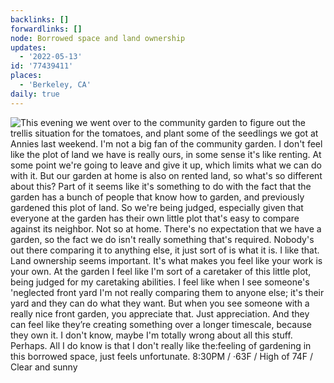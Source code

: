 ```yaml
---
backlinks: []
forwardlinks: []
node: Borrowed space and land ownership
updates:
  - '2022-05-13'
id: '77439411'
places:
  - 'Berkeley, CA'
daily: true
---
```

![This evening we went over to the community garden to figure out the trellis situation for the tomatoes, and plant some of the seedlings we got at Annies last weekend. I'm not a big fan of the community garden. I don't feel like the plot of land we have is really ours, in some sense it's like renting. At some point we're going to leave and give it up, which limits what we can do with it. But our garden at home is also on rented land, so what's so different about this? Part of it seems like it's something to do with the fact that the garden has a bunch of people that know how to garden, and previously gardened this plot of land. So we're being judged, especially given that everyone at the garden has their own little plot that's easy to compare against its neighbor. Not so at home. There's no expectation that we have a garden, so the fact we do isn't really something that's required. Nobody's out there comparing it to anything else, it just sort of is what it is. I like that. Land ownership seems important. It's what makes you feel like your work is your own. At the garden I feel like I'm sort of a caretaker of this little plot, being judged for my caretaking abilities. I feel like when I see someone's 'neglected front yard I'm not really comparing them to anyone else; it's their yard and they can do what they want. But when you see someone with a really nice front garden, you appreciate that. Just appreciation. And they can feel like they’re creating something over a longer timescale, because they own it. I don't know, maybe I'm totally wrong about all this stuff. Perhaps. All I do know is that I don't really like the:feeling of gardening in this borrowed space, just feels unfortunate. 8:30PM / ·63F / High of 74F / Clear and sunny](images/77439411/NbVCQtQpML-daily.webp "")
